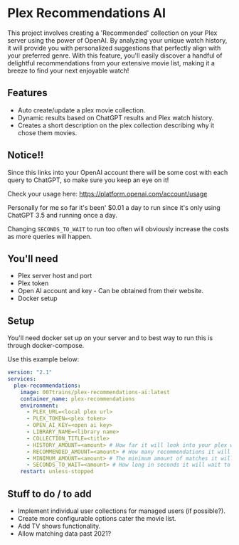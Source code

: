 # Plex Recommendations AI

This project involves creating a 'Recommended' collection on your Plex server using the power of OpenAI. 
By analyzing your unique watch history, it will provide you with personalized suggestions that perfectly align with your preferred genre. 
With this feature, you'll easily discover a handful of delightful recommendations from your extensive movie list, making it a breeze to find your next enjoyable watch!

## Features

- Auto create/update a plex movie collection.
- Dynamic results based on ChatGPT results and Plex watch history.
- Creates a short description on the plex collection describing why it chose them movies.

## Notice!!

Since this links into your OpenAI account there will be some cost with each query to ChatGPT, so make sure you keep an eye on it!

Check your usage here: https://platform.openai.com/account/usage

Personally for me so far it's been' $0.01 a day to run since it's only using ChatGPT 3.5 and running once a day.

Changing `SECONDS_TO_WAIT` to run too often will obviously increase the costs as more queries will happen.

## You'll need

- Plex server host and port
- Plex token
- Open AI account and key - Can be obtained from their website.
- Docker setup

## Setup

You'll need docker set up on your server and to best way to run this is through docker-compose.

Use this example below:

```yaml
version: "2.1"
services:
  plex-recommendations:
    image: 007trains/plex-recommendations-ai:latest
    container_name: plex-recommendations
    environment:
      - PLEX_URL=<local plex url>
      - PLEX_TOKEN=<plex token>
      - OPEN_AI_KEY=<open ai key>
      - LIBRARY_NAME=<library name>
      - COLLECTION_TITLE=<title>
      - HISTORY_AMOUNT=<amount> # How far it will look into your plex watch history
      - RECOMMENDED_AMOUNT=<amount> # How many recommendations it will request
      - MINIMUM_AMOUNT=<amount> # The minimum amount of matches it will need to create the collection
      - SECONDS_TO_WAIT=<amount> # How long in seconds it will wait to call again (default: 86400)
    restart: unless-stopped
```

## Stuff to do / to add
- Implement individual user collections for managed users (if possible?).
- Create more configurable options cater the movie list.
- Add TV shows functionality.
- Allow matching data past 2021?
